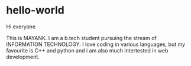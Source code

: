 # hello-world

Hi everyone

This is MAYANK. I am a b.tech student pursuing the stream of INFORMATION TECHNOLOGY.
I love coding in various languages, but my favourite is C++ and python and i am also much intertested in web development.
